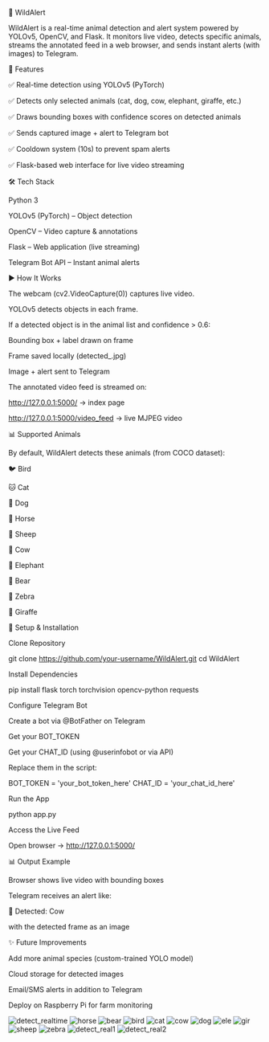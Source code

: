 🐾 WildAlert

WildAlert is a real-time animal detection and alert system powered by YOLOv5, OpenCV, and Flask.
It monitors live video, detects specific animals, streams the annotated feed in a web browser, and sends instant alerts (with images) to Telegram.

📖 Features

✅ Real-time detection using YOLOv5 (PyTorch)

✅ Detects only selected animals (cat, dog, cow, elephant, giraffe, etc.)

✅ Draws bounding boxes with confidence scores on detected animals

✅ Sends captured image + alert to Telegram bot

✅ Cooldown system (10s) to prevent spam alerts

✅ Flask-based web interface for live video streaming

🛠️ Tech Stack

Python 3

YOLOv5 (PyTorch) – Object detection

OpenCV – Video capture & annotations

Flask – Web application (live streaming)

Telegram Bot API – Instant animal alerts

▶️ How It Works

The webcam (cv2.VideoCapture(0)) captures live video.

YOLOv5 detects objects in each frame.

If a detected object is in the animal list and confidence > 0.6:

Bounding box + label drawn on frame

Frame saved locally (detected_<animal>.jpg)

Image + alert sent to Telegram

The annotated video feed is streamed on:

http://127.0.0.1:5000/ → index page

http://127.0.0.1:5000/video_feed → live MJPEG video

📊 Supported Animals

By default, WildAlert detects these animals (from COCO dataset):

🐦 Bird

🐱 Cat

🐶 Dog

🐴 Horse

🐑 Sheep

🐄 Cow

🐘 Elephant

🐻 Bear

🦓 Zebra

🦒 Giraffe

📌 Setup & Installation

Clone Repository

git clone https://github.com/your-username/WildAlert.git
cd WildAlert


Install Dependencies

pip install flask torch torchvision opencv-python requests


Configure Telegram Bot

Create a bot via @BotFather
 on Telegram

Get your BOT_TOKEN

Get your CHAT_ID (using @userinfobot or via API)

Replace them in the script:

BOT_TOKEN = 'your_bot_token_here'
CHAT_ID = 'your_chat_id_here'


Run the App

python app.py


Access the Live Feed

Open browser → http://127.0.0.1:5000/

📊 Output Example

Browser shows live video with bounding boxes

Telegram receives an alert like:

🚨 Detected: Cow


with the detected frame as an image

✨ Future Improvements

Add more animal species (custom-trained YOLO model)

Cloud storage for detected images

Email/SMS alerts in addition to Telegram

Deploy on Raspberry Pi for farm monitoring

![detect_realtime]()
![horse](https://github.com/latha-shree/Wild-Aleart/blob/main/detected_horse.jpg)
![bear](https://github.com/latha-shree/Wild-Aleart/blob/main/detected_bear.jpg)
![bird](https://github.com/latha-shree/Wild-Aleart/blob/main/detected_bird.jpg)
![cat](https://github.com/latha-shree/Wild-Aleart/blob/main/detected_cat.jpg)
![cow](https://github.com/latha-shree/Wild-Aleart/blob/main/detected_cow.jpg)
![dog](https://github.com/latha-shree/Wild-Aleart/blob/main/detected_dog.jpg)
![ele](https://github.com/latha-shree/Wild-Aleart/blob/main/detected_elephant.jpg)
![gir](https://github.com/latha-shree/Wild-Aleart/blob/main/detected_giraffe.jpg)
![sheep](https://github.com/latha-shree/Wild-Aleart/blob/main/detected_sheep.jpg)
![zebra](https://github.com/latha-shree/Wild-Aleart/blob/main/detected_zebra.jpg)
![detect_real1](https://github.com/latha-shree/Wild-Aleart/blob/main/detect_real1.jpg)
![detect_real2](https://github.com/latha-shree/Wild-Aleart/blob/main/detect_real2.jpg)
